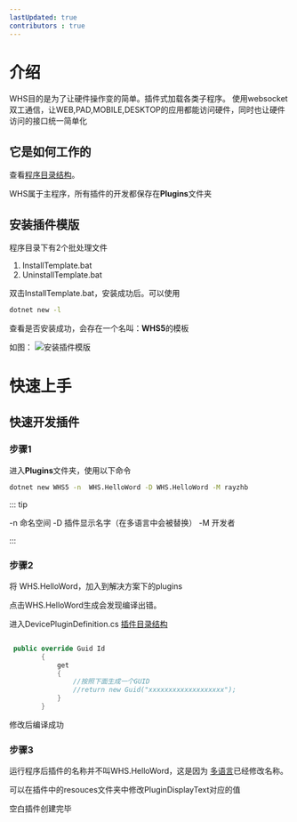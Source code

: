 ```yaml
---
lastUpdated: true
contributors : true
---
```


# 介绍

WHS目的是为了让硬件操作变的简单。插件式加载各类子程序。
使用websocket双工通信，让WEB,PAD,MOBILE,DESKTOP的应用都能访问硬件，同时也让硬件访问的接口统一简单化

## 它是如何工作的

查看[程序目录结构](./guide.md#程序目录结构)。

WHS属于主程序，所有插件的开发都保存在**Plugins**文件夹

## 安装插件模版

程序目录下有2个批处理文件

1. InstallTemplate.bat
2. UninstallTemplate.bat

双击InstallTemplate.bat，安装成功后。可以使用

```cmd
dotnet new -l
```
查看是否安装成功，会存在一个名叫：**WHS5**的模板

如图：
![安装插件模版](/images/start_templatelist.png)

# 快速上手

## 快速开发插件

### 步骤1
进入**Plugins**文件夹，使用以下命令
```cmd
dotnet new WHS5 -n  WHS.HelloWord -D WHS.HelloWord -M rayzhb
```

::: tip

-n 命名空间
-D 插件显示名字（在多语言中会被替换）
-M 开发者

:::
### 步骤2
将 WHS.HelloWord，加入到解决方案下的plugins

点击WHS.HelloWord生成会发现编译出错。

进入DevicePluginDefinition.cs [插件目录结构](./guide.md#插件目录结构)
```cs 

 public override Guid Id
        {
            get
            {
                //按照下面生成一个GUID
                //return new Guid("xxxxxxxxxxxxxxxxxxx");
            }
        }

```
修改后编译成功
### 步骤3
运行程序后插件的名称并不叫WHS.HelloWord，这是因为 [多语言](./guide.md#多语言)已经修改名称。

可以在插件中的resouces文件夹中修改PluginDisplayText对应的值

空白插件创建完毕